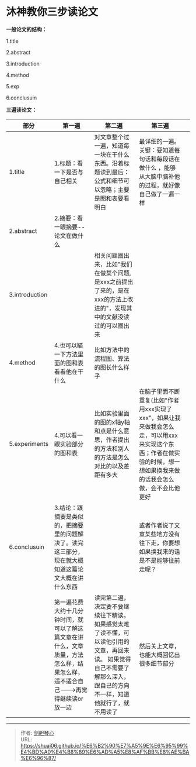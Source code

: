 # 沐神教你三步读论文

<script type="text/javascript" src="/js/src/bai.js"></script>





**一般论文的结构：**

1.title

2.abstract

3.introduction

4.method

5.exp

6.conclusuin



**三遍读论文：**

| 部分           | 第一遍                                                       | 第二遍                                                       | 第三遍                                                       |      |
| -------------- | ------------------------------------------------------------ | ------------------------------------------------------------ | ------------------------------------------------------------ | ---- |
| 1.title        | 1.标题：看一下是否与自己相关                                 | 对文章整个过一遍，知道每一块在干什么东西。沿着标题读到最后：公式和细节可以忽略；主要是图和表要看明白 | 最详细的一遍。关键：要知道每句话和每段话在做什么 ，能够从大脑中脑补他的过程，就好像自己做了一遍一样 |      |
| 2.abstract     | 2.摘要：看一眼摘要--论文在做什么                             |                                                              |                                                              |      |
| 3.introduction |                                                              | 相关问题圈出来，比如"我们在做某个问题,是xxx之前提出了来的，是在xxx的方法上改进的"，发现其中的文献没读过的可以圈出来 |                                                              |      |
| 4.method       | 4.也可以瞄一下方法里面的图和表看看他在干什么                 | 比如方法中的流程图、算法的图长什么样子                       |                                                              |      |
| 5.experiments  | 4.可以看一眼实验部分的图和表                                 | 比如实验里面的图的x轴y轴和点是什么意思，作者提出的方法和别人的方法是怎么对比的以及差距有多大 | 在脑子里面不断重复(比如"作者用xxx实现了xxx"，如果让我来做我会怎么走，可以用xxx来实现这个东西；作者在做实验的时候，想一想如果换我来做的话我会怎么做，会不会比他更好 |      |
| 6.conclusuin   | 3.结论：跟摘要是类似的，把摘要里的问题解决了。读完这三部分，现在就大概知道这篇论文大概在讲什么东西 |                                                              | 或者作者说了文章某些地方没有往下走，你要想如果换我来的话是不是能够往前走呢？ |      |
|                | 第一遍花费大约十几分钟时间，就可以了解这篇文章在讲什么，文章质量，方法怎么样，结果怎么样，适不适合自己--->再觉得继续读or放一边 | 读完第二遍，决定要不要继续往下精读。                                                        如果感觉太难了读不懂，可以读他引用的文章，再回来读。                                                                        如果觉得自己不需要了解那么深入，跟自己的方向不一样，知道他就行了，就不用读了 | 然后关上文章，也能大概回忆出很多细节部分                     |      |















---

> 作者: [剑胆琴心](http://shuai06.github.io)  
> URL: https://shuai06.github.io/%E6%B2%90%E7%A5%9E%E6%95%99%E4%BD%A0%E4%B8%89%E6%AD%A5%E8%AF%BB%E8%AE%BA%E6%96%87/  

